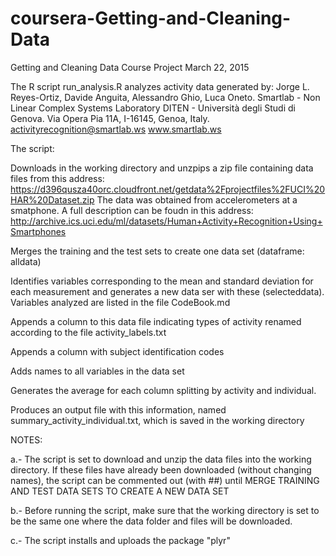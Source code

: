 # coursera-Getting-and-Cleaning-Data

Getting and Cleaning Data
Course Project
March 22, 2015

The R script run_analysis.R analyzes activity data generated by: Jorge L. Reyes-Ortiz, Davide Anguita, Alessandro Ghio, Luca Oneto. Smartlab - Non Linear Complex Systems Laboratory DITEN - Università degli Studi di Genova. Via Opera Pia 11A, I-16145, Genoa, Italy. activityrecognition@smartlab.ws www.smartlab.ws

The script:

Downloads in the working directory and unzpips a zip file containing data files from this address: https://d396qusza40orc.cloudfront.net/getdata%2Fprojectfiles%2FUCI%20HAR%20Dataset.zip The data was obtained from accelerometers at a smatphone. A full description can be foudn in this address: http://archive.ics.uci.edu/ml/datasets/Human+Activity+Recognition+Using+Smartphones

Merges the training and the test sets to create one data set (dataframe: alldata)

Identifies variables corresponding to the mean and standard deviation for each measurement and generates a new data ser with these (selecteddata). Variables analyzed are listed in the file CodeBook.md

Appends a column to this data file indicating types of activity renamed according to the file activity_labels.txt

Appends a column with subject identification codes

Adds names to all variables in the data set

Generates the average for each column splitting by activity and individual.

Produces an output file with this information, named summary_activity_individual.txt, which is saved in the working directory

NOTES:

a.- The script is set to download and unzip the data files into the working directory. If these files have already been downloaded (without changing names), the script can be commented out (with ##) until MERGE TRAINING AND TEST DATA SETS TO CREATE A NEW DATA SET

b.- Before running the script, make sure that the working directory is set to be the same one where the data folder and files will be downloaded.

c.- The script installs and uploads the package "plyr"
